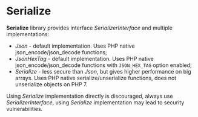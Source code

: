 # Serialize

**Serialize** library provides interface *SerializerInterface* and multiple implementations:

 * *Json* - default implementation. Uses PHP native json_encode/json_decode functions;
 * *JsonHexTag* - default implementation. Uses PHP native json_encode/json_decode functions with `JSON_HEX_TAG` option enabled;
 * *Serialize* - less secure than *Json*, but gives higher performance on big arrays. Uses PHP native serialize/unserialize functions, does not unserialize objects on PHP 7.

Using *Serialize* implementation directly is discouraged, always use *SerializerInterface*, using *Serialize* implementation may lead to security vulnerabilities.
